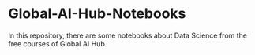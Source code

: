 # Global-AI-Hub-Notebooks
In this repository, there are some notebooks about Data Science from the free courses of Global AI Hub.
